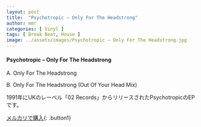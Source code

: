 ```yaml
---
layout: post
title:  "Psychotropic – Only For The Headstrong"
author: mmr
categories: [ Vinyl ]
tags: [ Break Beat, House ]
image: ../assets/images/Psychotropic – Only For The Headstrong.jpg
---
```


#### Psychotropic – Only For The Headstrong

A. Only For The Headstrong

B. Only For The Headstrong (Out Of Your Head Mix)

1991年にUKのレーベル「02 Records」からリリースされたPsychotropicのEPです。


[メルカリで購入](https://jp.mercari.com/item/m27760488621){: .button1}

